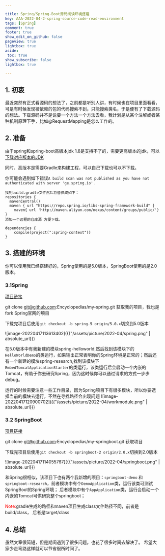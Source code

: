 ```yaml
---

title: Spring/Spring-Boot源码阅读环境搭建
key: AAA-2022-04-2-spring-source-code-read-environment
tags: [Spring]
comment: true
footer: true
show_edit_on_github: false
pageview: true
lightbox: true
aside:
 toc: true
show_subscribe: false
lightbox: true

---
```


## 1. 初衷

最近突然有正式看源码的想法了，之前都是听别人讲，有时候也在项目里面看看，可是有时候发现被依赖的包的代码搜索不到，只能搜索类名，于是便有了下载源码的想法。下载源码并不是说要一个方法一个方法去看，我计划是从某个注解或者某种机制原理下手，比如@RequestMapping是怎么工作的。

## 2. 准备

由于spring和spring-boot高版本jdk 1.8是支持不了的，需要更高版本的jdk，可以[下载对应版本的JDK](https://www.oracle.com/java/technologies/downloads/archive/)

同时，高版本是需要Gradle来构建工程，可以自己下载也可以不下载。

你可能会遇到如下错误`A build scan was not published as you have not authenticated with server 'ge.spring.io'.`

```
找到build.gradle文件然后将替换成如下：
repositories {
  mavenCentral()
  maven { url "https://repo.spring.io/libs-spring-framework-build" }
	maven{ url 'http://maven.aliyun.com/nexus/content/groups/public/'}
}
添加一个远程的仓库源 方便下载。
```

```
dependencies {
    compile(project(":spring-context"))
}
```

## 3. 搭建的环境

你可以使用我已经搭建好的，Spring使用的是5.0版本，SpringBoot使用的是2.0版本。

### 3.1Spring

[项目链接](https://github.com/Encyclopedias/my-spring)

git clone git@github.com:Encyclopedias/my-spring.git 获取我的项目，我也是fork Spring官网的项目

下载完项目后使用`git checkout -b spring-5 origin/5.0.x`切换到5.0版本

![image-20220417113613402]({{"/assets/picture/2022-04/spring.png" | absolute_url}})

在5.0版本中有我新建的模块spring-helloworld,然后找到该模块下的`HelloWorldDemo`的类运行，如果输出正常表明你的Spring环境是正常的；然后还有一个新建的模块spring-research,找到该模块下`EmbedTomcatApplicationStarter`的类运行，该类运行后会启动一个内嵌的Tomcat，有助于你去研究Spring，因为这时候你可以通过请求的方式一步步debug。

运行的时候需要注意一些工作目录，因为Spring项目下有很多模块，所以你要选择当前的模块去运行，不然在寻找路径会出现问题
![image-20220417120900702]({{"/assets/picture/2022-04/workmodule.png" | absolute_url}})

### 3.2 SpringBoot

[项目链接](https://github.com/Encyclopedias/my-springboot)

git clone [git@github.com](mailto:git@github.com):Encyclopedias/my-springboot.git 获取项目

下载完项目后使用`git checkout -b springboot-2 origin/2.0.x`切换到2.0版本

![image-20220417114055767]({{"/assets/picture/2022-04/springboot.png" | absolute_url}})

和Spring很相似，该项目下也有两个我新增的项目：`springboot-demo` 和`springboot-research`，前者模块中有个`DemoApplication`类，运行该类可测试SpringBoot的Spring环境； 后者模块中有个`AppApplication`类，运行会启动一个内嵌的Tomcat可供研究整个springboot；

<font color=red>Note:</font>gradle生成的路径和maven项目生成class文件路径不同，前者是build/class， 后者是target/class

## 4. 总结

虽然文章很简短，但是期间遇到了很多问题，也花了很多时间去解决了。 希望大家少走弯路这样就可以节省很所时间了。






